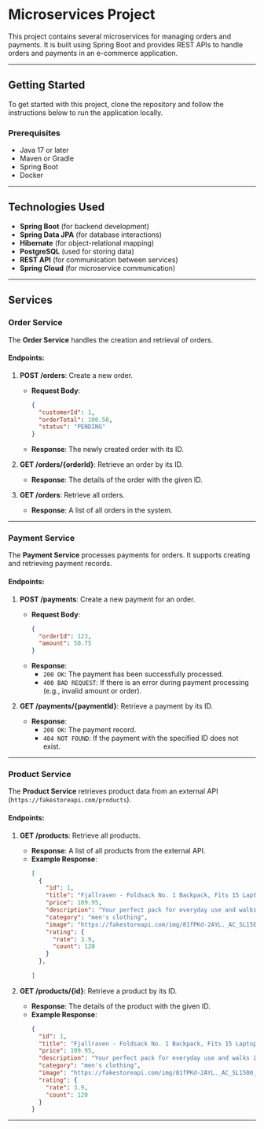 # Microservices Project

This project contains several microservices for managing orders and payments. It is built using Spring Boot and provides REST APIs to handle orders and payments in an e-commerce application.

---

## Getting Started

To get started with this project, clone the repository and follow the instructions below to run the application locally.

### Prerequisites

- Java 17 or later
- Maven or Gradle
- Spring Boot
- Docker 

---

## Technologies Used

- **Spring Boot** (for backend development)
- **Spring Data JPA** (for database interactions)
- **Hibernate** (for object-relational mapping)
- **PostgreSQL** (used for storing data)
- **REST API** (for communication between services)
- **Spring Cloud** (for microservice communication)

---

## Services

### Order Service
The **Order Service** handles the creation and retrieval of orders.

#### Endpoints:
1. **POST /orders**: Create a new order.
   - **Request Body**:
     ```json
     {
       "customerId": 1,
       "orderTotal": 100.50,
       "status": "PENDING"
     }
     ```
   - **Response**: The newly created order with its ID.

2. **GET /orders/{orderId}**: Retrieve an order by its ID.
   - **Response**: The details of the order with the given ID.

3. **GET /orders**: Retrieve all orders.
   - **Response**: A list of all orders in the system.

---

### Payment Service
The **Payment Service** processes payments for orders. It supports creating and retrieving payment records.

#### Endpoints:
1. **POST /payments**: Create a new payment for an order.
   - **Request Body**:
     ```json
     {
       "orderId": 123,
       "amount": 50.75
     }
     ```
   - **Response**:
     - `200 OK`: The payment has been successfully processed.
     - `400 BAD REQUEST`: If there is an error during payment processing (e.g., invalid amount or order).

2. **GET /payments/{paymentId}**: Retrieve a payment by its ID.
   - **Response**:
     - `200 OK`: The payment record.
     - `404 NOT FOUND`: If the payment with the specified ID does not exist.

---

### Product Service
The **Product Service** retrieves product data from an external API (`https://fakestoreapi.com/products`).

#### Endpoints:
1. **GET /products**: Retrieve all products.
   - **Response**: A list of all products from the external API.
   - **Example Response**:
     ```json
     [
       {
         "id": 1,
         "title": "Fjallraven - Foldsack No. 1 Backpack, Fits 15 Laptops",
         "price": 109.95,
         "description": "Your perfect pack for everyday use and walks in the forest. Stash your laptop (up to 15 inches) in the padded sleeve, your everyday",
         "category": "men's clothing",
         "image": "https://fakestoreapi.com/img/81fPKd-2AYL._AC_SL1500_.jpg",
         "rating": {
           "rate": 3.9,
           "count": 120
         }
       },
    
     ]
     ```

2. **GET /products/{id}**: Retrieve a product by its ID.
   - **Response**: The details of the product with the given ID.
   - **Example Response**:
     ```json
     {
       "id": 1,
       "title": "Fjallraven - Foldsack No. 1 Backpack, Fits 15 Laptops",
       "price": 109.95,
       "description": "Your perfect pack for everyday use and walks in the forest. Stash your laptop (up to 15 inches) in the padded sleeve, your everyday",
       "category": "men's clothing",
       "image": "https://fakestoreapi.com/img/81fPKd-2AYL._AC_SL1500_.jpg",
       "rating": {
         "rate": 3.9,
         "count": 120
       }
     }
     ```

---
